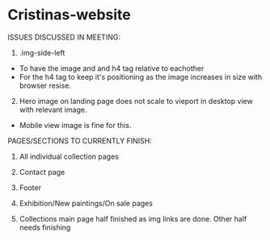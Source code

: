 # Cristinas-website
ISSUES DISCUSSED IN MEETING:

1. .img-side-left 
 - To have the image and and h4 tag relative to eachother
 - For the h4 tag to keep it's positioning as the image increases in size with browser resise.
 
2. Hero image on landing page does not scale to vieport in desktop view with relevant image.
 - Mobile view image is fine for this. 
 
PAGES/SECTIONS TO CURRENTLY FINISH:

1. All individual collection pages 
2. Contact page
3. Footer
4. Exhibition/New paintings/On sale pages

5. Collections main page half finished as img links are done. Other half needs finishing
